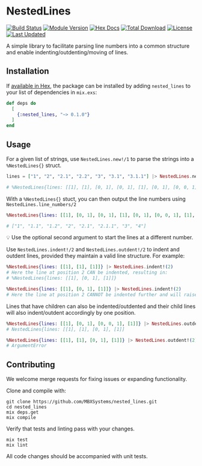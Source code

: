 # NestedLines

[![Build Status](https://github.com/MBXSystems/simple_xml/workflows/CI/badge.svg)](https://github.com/MBXSystems/nested_lines/actions)
[![Module Version](https://img.shields.io/hexpm/v/nested_lines.svg)](https://hex.pm/packages/nested_lines)
[![Hex Docs](https://img.shields.io/badge/hex-docs-lightgreen.svg)](https://hexdocs.pm/nested_lines/)
[![Total Download](https://img.shields.io/hexpm/dt/nested_lines.svg)](https://hex.pm/packages/nested_lines)
[![License](https://img.shields.io/hexpm/l/nested_lines.svg)](https://github.com/MBXSystems/nested_lines/blob/master/LICENSE)
[![Last Updated](https://img.shields.io/github/last-commit/MBXSystems/nested_lines.svg)](https://github.com/MBXSystems/simple_xml/commits/master)

A simple library to facilitate parsing line numbers into a common structure and enable indenting/outdenting/moving of lines.

## Installation

If [available in Hex](https://hex.pm/docs/publish), the package can be installed
by adding `nested_lines` to your list of dependencies in `mix.exs`:

```elixir
def deps do
  [
    {:nested_lines, "~> 0.1.0"}
  ]
end
```

## Usage

For a given list of strings, use `NestedLines.new!/1` to parse the strings into a `%NestedLines{}` struct.

```elixir
lines = ["1", "2", "2.1", "2.2", "3", "3.1", "3.1.1"] |> NestedLines.new!()

# %NestedLines{lines: [[1], [1], [0, 1], [0, 1], [1], [0, 1], [0, 0, 1]]}
```

With a `%NestedLines{}` stuct, you can then output the line numbers using `NestedLines.line_numbers/2`

```elixir
%NestedLines{lines: [[1], [0, 1], [0, 1], [1], [0, 1], [0, 0, 1], [1], [1]]} |> NestedLines.line_numbers()

# ["1", "1.1", "1.2", "2", "2.1", "2.1.1", "3", "4"]
```

💡 Use the optional second argument to start the lines at a different number.

Use `NestedLines.indent!/2` and `NestedLines.outdent!/2` to indent and outdent lines, provided they maintain a valid line structure. For example:

```elixir
%NestedLines{lines: [[1], [1], [1]]} |> NestedLines.indent!(2)
# Here the line at position 2 CAN be indented, resulting in:
# %NestedLines{lines: [[1], [0, 1], [1]]}

%NestedLines{lines: [[1], [0, 1], [1]]} |> NestedLines.indent!(2)
# Here the line at position 2 CANNOT be indented further and will raise an ArgumentError
```

Lines that have children can also be indented/outdented and their child lines will also indent/outdent accordingly by one position.

```elixir
%NestedLines{lines: [[1], [0, 1], [0, 0, 1], [1]]} |> NestedLines.outdent!(2)
# NestedLines{lines: [[1], [1], [0, 1], [1]]

%NestedLines{lines: [[1], [1], [0, 1], [1]]} |> NestedLines.outdent!(2)
# ArgumentError
```

## Contributing

We welcome merge requests for fixing issues or expanding functionality.

Clone and compile with:

```shell
git clone https://github.com/MBXSystems/nested_lines.git
cd nested_lines
mix deps.get
mix compile
```

Verify that tests and linting pass with your changes.

```shell
mix test
mix lint
```

All code changes should be accompanied with unit tests.